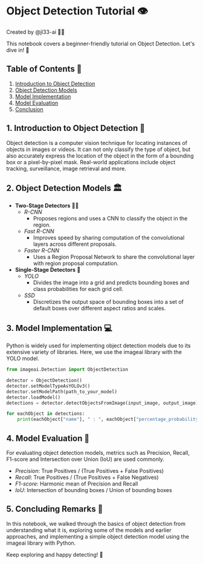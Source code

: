 # Object Detection Tutorial 👁️
Created by @jl33-ai 👦🏻

This notebook covers a beginner-friendly tutorial on Object Detection. Let's dive in! 🌊

## Table of Contents 📘
1. [Introduction to Object Detection](#intro)
2. [Object Detection Models](#models)
3. [Model Implementation](#implementation)
4. [Model Evaluation](#evaluation)
5. [Conclusion](#conclusion)

<a name='intro'></a>
## 1. Introduction to Object Detection 🔎

Object detection is a computer vision technique for locating instances of objects in images or videos. It can not only classify the type of object, but also accurately express the location of the object in the form of a bounding box or a pixel-by-pixel mask. Real-world applications include object tracking, surveillance, image retrieval and more. 

<a name='models'></a>
## 2. Object Detection Models 🏛️
- **Two-Stage Detectors** 👯‍♂️
    - _R-CNN_
        - Proposes regions and uses a CNN to classify the object in the region.
    - _Fast R-CNN_
        - Improves speed by sharing computation of the convolutional layers across different proposals.
    - _Faster R-CNN_
        - Uses a Region Proposal Network to share the convolutional layer with region proposal computation.
- **Single-Stage Detectors** 🕺
    - _YOLO_
        - Divides the image into a grid and predicts bounding boxes and class probabilities for each grid cell.
    - _SSD_
        - Discretizes the output space of bounding boxes into a set of default boxes over different aspect ratios and scales.
   
<a name='implementation'></a>
## 3. Model Implementation 💻

Python is widely used for implementing object detection models due to its extensive variety of libraries. Here, we use the imageai library with the YOLO model.

```python
from imageai.Detection import ObjectDetection

detector = ObjectDetection()
detector.setModelTypeAsYOLOv3()
detector.setModelPath(path_to_your_model)
detector.loadModel()
detections = detector.detectObjectsFromImage(input_image, output_image)

for eachObject in detections:
    print(eachObject["name"], " : ", eachObject["percentage_probability"]) 
```

<a name='evaluation'></a>
## 4. Model Evaluation 📏

For evaluating object detection models, metrics such as Precision, Recall, F1-score and Intersection over Union (IoU) are used commonly.

- _Precision_: True Positives / (True Positives + False Positives)
- _Recall_: True Positives / (True Positives + False Negatives)
- _F1-score_: Harmonic mean of Precision and Recall
- _IoU_: Intersection of bounding boxes / Union of bounding boxes

<a name='conclusion'></a>
## 5. Concluding Remarks 🎯 

In this notebook, we walked through the basics of object detection from understanding what it is, exploring some of the models and earlier approaches, and implementing a simple object detection model using the imageai library with Python.

Keep exploring and happy detecting! 🚀